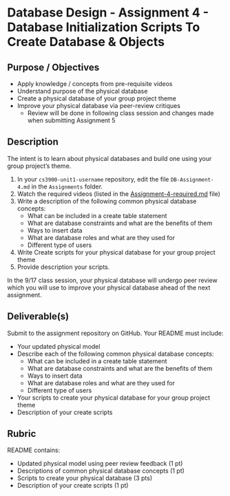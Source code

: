 # Database Design - Assignment 4 - Database Initialization Scripts To Create Database & Objects

## Purpose / Objectives

- Apply knowledge / concepts from pre-requisite videos
- Understand purpose of the physical database
- Create a physical database of your group project theme
- Improve your physical database via peer-review critiques
	- Review will be done in following class session and changes made when submitting Assignment 5

## Description

The intent is to learn about physical databases and build one using your group project’s theme.

1. In your `cs3900-unit1-username` repository, edit the file `DB-Assignment-4.md` in the `Assignments` folder.
2. Watch the required videos (listed in the [Assignment-4-required.md](Assignment-4-required.md) file)
3. Write a description of the following common physical database concepts:
	- What can be included in a create table statement
	- What are database constraints and what are the benefits of them
	- Ways to insert data
	- What are database roles and what are they used for
	- Different type of users
4. Write Create scripts for your physical database for your group project theme
5. Provide description your scripts.

In the 9/17 class session, your physical database will undergo peer review which you will use to improve your physical database ahead of the next assignment.

## Deliverable(s)

Submit to the assignment repository on GitHub.  Your README must include:

- Your updated physical model
- Describe each of the following common physical database concepts:
	- What can be included in a create table statement
	- What are database constraints and what are the benefits of them
	- Ways to insert data
	- What are database roles and what are they used for
	- Different type of users
- Your scripts to create your physical database for your group project theme
- Description of your create scripts

## Rubric

README contains:
- Updated physical model using peer review feedback (1 pt)
- Descriptions of common physical database concepts (1 pt)
- Scripts to create your physical database (3 pts)
- Description of your create scripts (1 pt)
